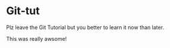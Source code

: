# Git-tut

Plz leave the Git Tutorial but you better to learn it now than later.

This was really awsome!
